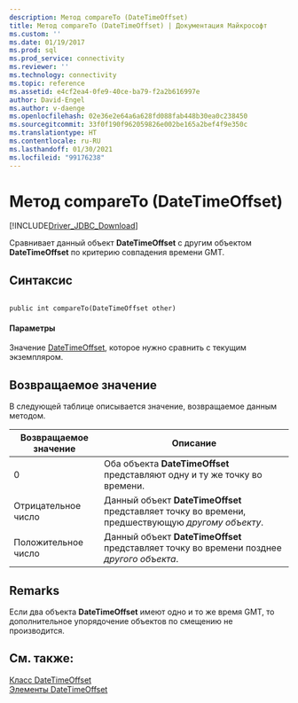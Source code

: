 ```yaml
---
description: Метод compareTo (DateTimeOffset)
title: Метод compareTo (DateTimeOffset) | Документация Майкрософт
ms.custom: ''
ms.date: 01/19/2017
ms.prod: sql
ms.prod_service: connectivity
ms.reviewer: ''
ms.technology: connectivity
ms.topic: reference
ms.assetid: e4cf2ea4-0fe9-40ce-ba79-f2a2b616997e
author: David-Engel
ms.author: v-daenge
ms.openlocfilehash: 02e36e2e64a6a628fd088fab448b30ea0c238450
ms.sourcegitcommit: 33f0f190f962059826e002be165a2bef4f9e350c
ms.translationtype: HT
ms.contentlocale: ru-RU
ms.lasthandoff: 01/30/2021
ms.locfileid: "99176238"
---
```

# <a name="compareto-method-datetimeoffset"></a>Метод compareTo (DateTimeOffset)
[!INCLUDE[Driver_JDBC_Download](../../../includes/driver_jdbc_download.md)]

  Сравнивает данный объект **DateTimeOffset** с другим объектом **DateTimeOffset** по критерию совпадения времени GMT.  
  
## <a name="syntax"></a>Синтаксис  
  
```  
  
public int compareTo(DateTimeOffset other)  
```  
  
#### <a name="parameters"></a>Параметры  
 Значение [DateTimeOffset](../../../connect/jdbc/reference/datetimeoffset-class.md), которое нужно сравнить с текущим экземпляром.  
  
## <a name="return-value"></a>Возвращаемое значение  
 В следующей таблице описывается значение, возвращаемое данным методом.  
  
|Возвращаемое значение|Описание|  
|------------------|-----------------|  
|0|Оба объекта **DateTimeOffset** представляют одну и ту же точку во времени.|  
|Отрицательное число|Данный объект **DateTimeOffset** представляет точку во времени, предшествующую *другому объекту*.|  
|Положительное число|Данный объект **DateTimeOffset** представляет точку во времени позднее *другого объекта*.|  
  
## <a name="remarks"></a>Remarks  
 Если два объекта **DateTimeOffset** имеют одно и то же время GMT, то дополнительное упорядочение объектов по смещению не производится.  
  
## <a name="see-also"></a>См. также:  
 [Класс DateTimeOffset](../../../connect/jdbc/reference/datetimeoffset-class.md)   
 [Элементы DateTimeOffset](../../../connect/jdbc/reference/datetimeoffset-members.md)  
  
  

